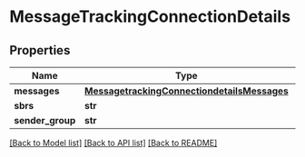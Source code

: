 # MessageTrackingConnectionDetails

## Properties
Name | Type | Description | Notes
------------ | ------------- | ------------- | -------------
**messages** | [**MessagetrackingConnectiondetailsMessages**](MessagetrackingConnectiondetailsMessages.md) |  | [optional] 
**sbrs** | **str** |  | [optional] 
**sender_group** | **str** |  | [optional] 

[[Back to Model list]](../README.md#documentation-for-models) [[Back to API list]](../README.md#documentation-for-api-endpoints) [[Back to README]](../README.md)

